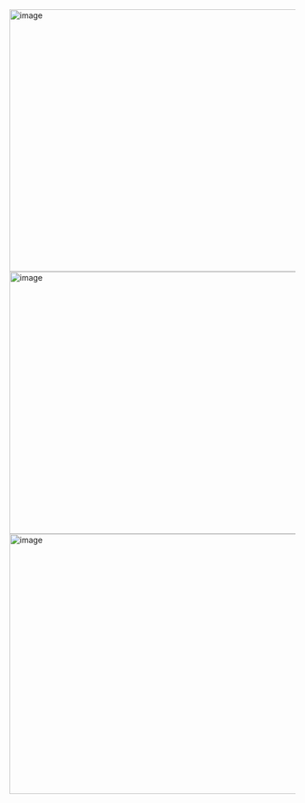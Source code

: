 <img width="815" height="462" alt="image" src="https://github.com/user-attachments/assets/ad3c189b-9527-4467-beef-7fa6d34535f2" />
<img width="807" height="462" alt="image" src="https://github.com/user-attachments/assets/11274136-333b-45bb-bb48-62f8b676d338" />
<img width="808" height="458" alt="image" src="https://github.com/user-attachments/assets/2ca31952-ff64-469a-977a-614e235f24f4" />
